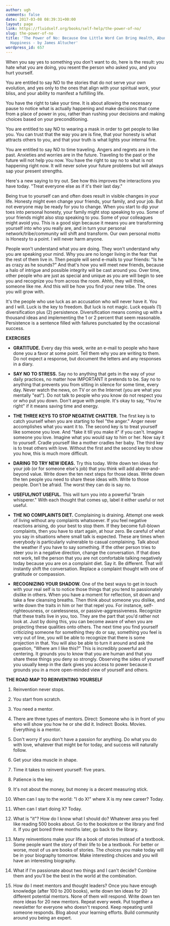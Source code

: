 ```yaml
---
author: ugh
comments: false
date: 2017-03-08 08:39:31+00:00
layout: page
link: https://fluidself.org/books/self-help/the-power-of-no/
slug: the-power-of-no
title: 'The Power of No: Because One Little Word Can Bring Health, Abundance, and
  Happiness - by James Altucher'
wordpress_id: 657
---
```


When you say yes to something you don't want to do, here is the result: you hate what you are doing, you resent the person who asked you, and you hurt yourself.
 
You are entitled to say NO to the stories that do not serve your own evolution, and yes only to the ones that align with your spiritual work, your bliss, and your ability to manifest a fulfilling life.
 
You have the right to take your time. It is about allowing the necessary pause to notice what is actually happening and make decisions that come from a place of power in you, rather than rushing your decisions and making choices based on your preconditioning.
 
You are entitled to say NO to wearing a mask in order to get people to like you. You can trust that the way you are is fine, that your honesty is what attracts others to you, and that your truth is what lights your internal fire.
 
You are entitled to say NO to time traveling. Angers and regrets are in the past. Anxieties and worries are in the future. Traveling to the past or the future will not help you now. You have the right to say no to what is not happening right now. It will never solve your future problems but will always sap your present strengths.
 
Here's a new saying to try out. See how this improves the interactions you have today. "Treat everyone else as if it's their last day."
 
Being true to yourself can and often does result in visible changes in your life. Honesty might even change your friends, your family, and your job. But not everyone may be ready for you to change. When you start to dip your toes into personal honesty, your family might stop speaking to you. Some of your friends might also stop speaking to you. Some of your colleagues might avoid you. This is a good sign because it means you are transforming yourself into who you really are, and in turn your personal network/tribe/community will shift and transform. Our own personal motto is Honesty to a point. I will never harm anyone.
 
People won't understand what you are doing. They won't understand why you are speaking your mind. Why you are no longer living in the fear that the rest of them live in. Then people will send e-mails to your friends: "Is he as crazy as he sounds?" And that's how you will meet new friends, because a halo of intrigue and possible integrity will be cast around you. Over time, other people who are just as special and unique as you are will begin to see you and recognize you from across the room. Ahhh, they will think, someone like me. And this will be how you find your new tribe. The ones you will grow with.
 
It's the people who use luck as an accusation who will never have it. You and I will. Luck is the key to freedom. But luck is not magic. Luck equals (1) diversification plus (2) persistence. Diversification means coming up with a thousand ideas and implementing the 1 or 2 percent that seem reasonable. Persistence is a sentence filled with failures punctuated by the occasional success.
 
**EXERCISES**



	
  * **GRATITUDE.** Every day this week, write an e-mail to people who have done you a favor at some point. Tell them why you are writing to them. Do not expect a response, but document the letters and any responses in a diary.


	
  * **SAY NO TO STRESS.** Say no to anything that gets in the way of your daily practices, no matter how IMPORTANT it pretends to be. Say no to anything that prevents you from sitting in silence for some time, every day. Never watch the news, on TV or on the Internet (you are what you mentally "eat"). Do not talk to people who you know do not respect you or who put you down. Don't argue with people. It's okay to say, "You're right" if it means saving time and energy.


	
  * **THE THREE KEYS TO STOP NEGATIVE CHATTER.** The first key is to catch yourself when you are starting to feel "the anger." Anger never accomplishes what you want it to. The second key is to treat yourself like someone you love. And "fake it till you make it" if you can't. Imagine someone you love. Imagine what you would say to him or her. Now say it to yourself. Cradle yourself like a mother cradles her baby. The third key is to treat others with love. Without the first and the second key to show you how, this is much more difficult.


	
  * **DARING TO TRY NEW IDEAS.** Try this today. Write down ten ideas for your job (or for someone else's job) that you think will add above-and-beyond value. Write down the ten next steps for those ideas. Write down the ten people you need to share these ideas with. Write to those people. Don't be afraid. The worst they can do is say no.


	
  * **USEFUL/NOT USEFUL.** This will turn you into a powerful "brain whisperer." With each thought that comes up, label it either useful or not useful.


	
  * **THE NO COMPLAINTS DIET.** Complaining is draining. Attempt one week of living without any complaints whatsoever. If you feel negative reactions arising, do your best to stop them. If they become full-blown complaints, then you have to start again, at hour zero. Be careful of what you say in situations where small talk is expected. These are times when everybody is particularly vulnerable to casual complaining. Talk about the weather if you have to say something. If the other person tries to steer you in a negative direction, change the conversation. If that does not work, tell the person that you are not comfortable talking negatively today because you are on a complaint diet. Say it. Be different. That will instantly shift the conversation. Replace a complaint thought with one of gratitude or compassion.


	
  * **RECOGNIZING YOUR SHADOW.** One of the best ways to get in touch with your real self is to notice those things that you tend to passionately dislike in others. When you have a moment for reflection, sit down and take a few cleansing breaths. Then think about someone you dislike, and write down the traits in him or her that repel you. For instance, self-righteousness, or carelessness, or passive-aggressiveness. Recognize that these traits live in you, too. They are the part that you'd rather not look at. Just by doing this, you can become aware of when you are projecting these qualities onto others. The next time you find yourself criticizing someone for something they do or say, something you feel is very out of line, you will be able to recognize that there is some projection in that. You will also be able to turn it around and ask the question, "Where am I like this?" This is incredibly powerful and centering. It grounds you to know that you are human and that you share these things you deny so strongly. Observing the sides of yourself you usually keep in the dark gives you access to power because it grounds you in a more open-minded view of yourself and others.


 
**THE ROAD MAP TO REINVENTING YOURSELF**



	
  1. Reinvention never stops.


	
  2. You start from scratch.


	
  3. You need a mentor.


	
  4. There are three types of mentors. Direct: Someone who is in front of you who will show you how he or she did it. Indirect: Books. Movies. Everything is a mentor.


	
  5. Don't worry if you don't have a passion for anything. Do what you do with love, whatever that might be for today, and success will naturally follow.


	
  6. Get your idea muscle in shape.


	
  7. Time it takes to reinvent yourself: five years.


	
  8. Patience is the key.


	
  9. It's not about the money, but money is a decent measuring stick.


	
  10. When can I say to the world: "I do X!" where X is my new career? Today.


	
  11. When can I start doing X? Today.


	
  12. What is "it"? How do I know what I should do? Whatever area you feel like reading 500 books about. Go to the bookstore or the library and find it. If you get bored three months later, go back to the library.


	
  13. Many reinventions make your life a book of stories instead of a textbook. Some people want the story of their life to be a textbook. For better or worse, most of us are books of stories. The choices you make today will be in your biography tomorrow. Make interesting choices and you will have an interesting biography.


	
  14. What if I'm passionate about two things and I can't decide? Combine them and you'll be the best in the world at the combination.


	
  15. How do I meet mentors and thought leaders? Once you have enough knowledge (after 100 to 200 books), write down ten ideas for 20 different potential mentors. None of them will respond. Write down ten more ideas for 20 new mentors. Repeat every week. Put together a newsletter for everyone who doesn't respond. Keep repeating until someone responds. Blog about your learning efforts. Build community around you being an expert.



